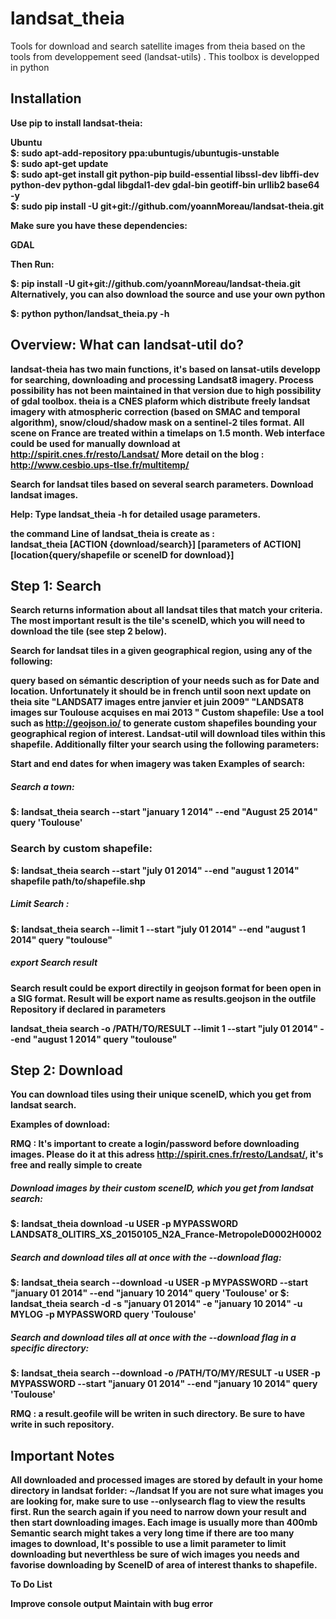 # landsat_theia
Tools for download and search satellite images from theia based on the tools from developpement seed (landsat-utils)
. This toolbox is developped in python

<h2>Installation<b></h2>

Use pip to install landsat-theia:

<b>Ubuntu</b><br>
$: sudo apt-add-repository ppa:ubuntugis/ubuntugis-unstable <br>
$: sudo apt-get update <br>
$: sudo apt-get install git python-pip build-essential libssl-dev libffi-dev python-dev python-gdal libgdal1-dev gdal-bin  geotiff-bin urllib2 base64 -y <br>
$: sudo pip install -U git+git://github.com/yoannMoreau/landsat-theia.git <br>


Make sure you have these dependencies:

GDAL <br>

Then Run:

$: pip install -U  git+git://github.com/yoannMoreau/landsat-theia.git
Alternatively, you can also download the source and use your own python

$: python python/landsat_theia.py -h

<h2>Overview: What can landsat-util do?</h2>

landsat-theia has two main functions, it's based on lansat-utils developp for searching, downloading and processing Landsat8 imagery. Process possibility has not been maintained in that version due to high possibility of gdal toolbox. theia is a CNES plaform which distribute freely landsat imagery with atmospheric correction (based on SMAC and temporal algorithm), snow/cloud/shadow mask on a sentinel-2 tiles format. All scene on France are treated within a timelaps on 1.5 month.
Web interface could be used for manually download at http://spirit.cnes.fr/resto/Landsat/
More detail on the blog : http://www.cesbio.ups-tlse.fr/multitemp/

Search for landsat tiles based on several search parameters.
Download landsat images.

Help: Type landsat_theia -h for detailed usage parameters.

the command Line of landsat_theia is create as :<br>
<b>landsat_theia [ACTION {download/search}] [parameters of ACTION] [location{query/shapefile or sceneID for download}]</b>

<h2>Step 1: Search</h2>

Search returns information about all landsat tiles that match your criteria. The most important result is the tile's sceneID, which you will need to download the tile (see step 2 below).

Search for landsat tiles in a given geographical region, using any of the following:

query based on sémantic description of your needs such as 
for Date and location. Unfortunately it should be in french until soon next update on theia site
"LANDSAT7 images entre janvier et juin 2009"
"LANDSAT8 images sur  Toulouse acquises en mai 2013 "
Custom shapefile: Use a tool such as http://geojson.io/ to generate custom shapefiles bounding your geographical region of interest. Landsat-util will download tiles within this shapefile.
Additionally filter your search using the following parameters:

Start and end dates for when imagery was taken
Examples of search:

<h5>Search a town:</h5>

$: landsat_theia search --start "january 1 2014" --end "August 25 2014" query 'Toulouse'

<h3>Search by custom shapefile:</h3>

$: landsat_theia search  --start "july 01 2014" --end "august 1 2014" shapefile path/to/shapefile.shp

<h5>Limit Search :</h5>

$: landsat_theia search  --limit 1 --start "july 01 2014" --end "august 1 2014" query "toulouse"

<h5>export Search result </h5>
Search result could be export directily in geojson format for been open in a SIG format. Result will be export name as  
results.geojson in the outfile Repository if declared in parameters

landsat_theia search  -o /PATH/TO/RESULT --limit 1 --start "july 01 2014" --end "august 1 2014" query "toulouse" 

<h2>Step 2: Download</h2>

You can download tiles using their unique sceneID, which you get from landsat search.

Examples of download:

RMQ : It's important to create a login/password before downloading images. Please do it at this adress http://spirit.cnes.fr/resto/Landsat/, it's free and really simple to create 

<h5>Download images by their custom sceneID, which you get from landsat search: </h5>
$: landsat_theia download  -u  USER -p MYPASSWORD LANDSAT8_OLITIRS_XS_20150105_N2A_France-MetropoleD0002H0002

<h5>Search and download tiles all at once with the --download flag: </h5>
$: landsat_theia search --download -u  USER -p MYPASSWORD --start "january 01 2014" --end "january 10 2014"  query 'Toulouse'
or
$: landsat_theia search -d -s "january 01 2014" -e "january 10 2014"  -u  MYLOG -p MYPASSWORD query 'Toulouse'

<h5>Search and download tiles all at once with the --download flag in a specific directory:</h5>
$: landsat_theia search --download  -o /PATH/TO/MY/RESULT -u USER -p MYPASSWORD --start "january 01 2014" --end "january 10 2014"  query 'Toulouse'

RMQ : a result.geofile will be writen in such directory. Be sure to have write in such repository.


<h2>Important Notes </h2>

All downloaded and processed images are stored by default in your home directory in landsat forlder: ~/landsat
If you are not sure what images you are looking for, make sure to use --onlysearch flag to view the results first. Run the search again if you need to narrow down your result and then start downloading images. Each image is usually more than 400mb Semantic search might takes a very long time if there are too many images to download, It's possible to use a limit parameter to limit downloading but neverthless be sure of wich images you needs and favorise downloading by SceneID of area of interest thanks to shapefile.

To Do List

Improve console output
Maintain with bug error 
